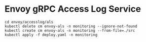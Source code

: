# Envoy gRPC Access Log Service

```shell
cd envoy/accesslog/als
kubectl delete cm envoy-als -n monitoring --ignore-not-found
kubectl create cm envoy-als -n monitoring --from-file=./src
kubectl apply -f deploy.yaml -n monitoring
```